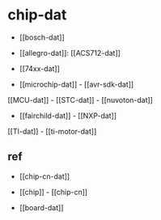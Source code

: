 

# chip-dat 

- [[bosch-dat]]

- [[allegro-dat]]: [[ACS712-dat]]

- [[74xx-dat]]

- [[microchip-dat]] - [[avr-sdk-dat]]

[[MCU-dat]] - [[STC-dat]] - [[nuvoton-dat]]

- [[fairchild-dat]] - [[NXP-dat]]

[[TI-dat]] - [[ti-motor-dat]]


## ref 

- [[chip-cn-dat]]

- [[chip]] - [[chip-cn]]

- [[board-dat]]